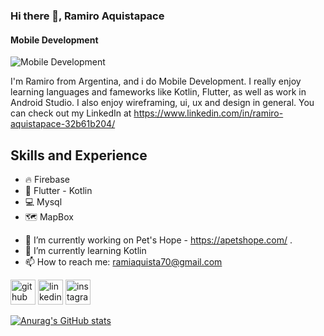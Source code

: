 ### Hi there 👋, Ramiro Aquistapace
#### Mobile Development
![Mobile Development](https://www.joomlageeks.com/wp-content/uploads/2014/05/Joomla-Mobile-Development.png)

I'm Ramiro from Argentina, and i do Mobile Development. I really enjoy learning languages and fameworks like Kotlin, Flutter, as well as work in Android Studio. I also enjoy wireframing, ui, ux and design in general. You can check out my LinkedIn at https://www.linkedin.com/in/ramiro-aquistapace-32b61b204/

## Skills and Experience
* 🔥 Firebase
* 📱 Flutter - Kotlin
* 💻 Mysql
* 🗺️ MapBox

- 🔭 I’m currently working on Pet's Hope - https://apetshope.com/ .
- 🌱 I’m currently learning Kotlin
- 📫 How to reach me: ramiaquista70@gmail.com 

[<img src='https://cdn.jsdelivr.net/npm/simple-icons@3.0.1/icons/github.svg' alt='github' height='40'>](https://github.com/ramiaquista)  [<img src='https://cdn.jsdelivr.net/npm/simple-icons@3.0.1/icons/linkedin.svg' alt='linkedin' height='40'>](https://www.linkedin.com/in/ramiro-aquistapace-32b61b204/)  [<img src='https://cdn.jsdelivr.net/npm/simple-icons@3.0.1/icons/instagram.svg' alt='instagram' height='40'>](https://www.instagram.com/ramiaquista/)  


[![Anurag's GitHub stats](https://github-readme-stats.vercel.app/api?username=ramiaquista)](https://github.com/anuraghazra/github-readme-stats)
